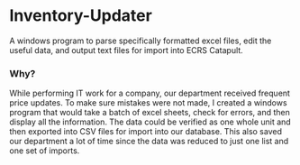 # Inventory-Updater
A windows program to parse specifically formatted excel files, edit the useful data, and output text files for import into ECRS Catapult.

### Why?
While performing IT work for a company, our department received frequent price updates.  To make sure mistakes were not made, I created a windows program that would take a batch of excel sheets, check for errors, and then display all the information.  The data could be verified as one whole unit and then exported into CSV files for import into our database.  This also saved our department a lot of time since the data was reduced to just one list and one set of imports.
